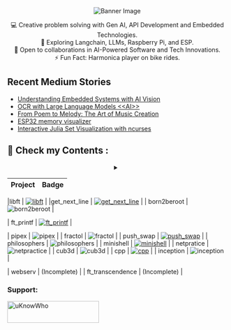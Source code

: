 <div align="center">
  <img src="https://github.com/mdabir1203/mdabir1203/assets/66947064/dc33981c-00bf-42e4-a644-06d63ecc16d7" alt="Banner Image" />
  
</div>


<p style="text-align: center;">

<div align="center">
💻 Creative problem solving with Gen AI, API Development and Embedded Technologies.<br>
🌱 Exploring Langchain, LLMs, Raspberry Pi, and ESP.<br>
🚀 Open to collaborations in AI-Powered Software and Tech Innovations.<br>
⚡ Fun Fact: Harmonica player on bike rides. 
</p>
</div>



## Recent Medium Stories

<!-- BLOG-POST-LIST:START -->
- [Understanding Embedded Systems with AI Vision](https://medium.com/@md.abir1203/understanding-embedded-systems-with-ai-vision-7fd1153f4ed9?source=rss-b62bf3bb75c7------2)
- [OCR with Large Language Models &lt;&lt;AI&gt;&gt;](https://medium.com/@md.abir1203/ocr-with-large-language-models-ai-89f9e238273d?source=rss-b62bf3bb75c7------2)
- [From Poem to Melody: The Art of Music Creation](https://medium.com/@md.abir1203/from-poem-to-melody-the-art-of-music-creation-4acfef2f49e8?source=rss-b62bf3bb75c7------2)
- [ESP32 memory visualizer](https://medium.com/@md.abir1203/esp32-memory-visualizer-466ca8a65d3b?source=rss-b62bf3bb75c7------2)
- [Interactive Julia Set Visualization with ncurses](https://medium.com/@md.abir1203/interactive-julia-set-visualization-with-ncurses-37dbafbb22e5?source=rss-b62bf3bb75c7------2)
<!-- BLOG-POST-LIST:END -->


## 👀 Check my Contents :


<div align="center">
<details>
 <summary></summary>
    <video src="https://github.com/mdabir1203/mdabir1203/assets/66947064/0d8e4dda-c4e2-48d7-b74f-ffedb2a30377" controls alt="Are you CringeWorthy?">
    </video>
    <figcaption>4r3 y0u Cr1n63W0r7hy?</figcaption>
  <a href="https://abir4.gumroad.com/l/dbnrjo" target="_blank">
  <img src="https://buymyproduct.png" alt="Buy Here">
</a>
</details>
</div>

| Project       |                    Badge                     |  
| :------------  | :------------------------------------------: |
                  
|libft           | [![libft](https://github.com/mdabir1203/mdabir1203/assets/66947064/27d7543a-9403-45be-908e-2d1a04c4b65e)](https://github.com/mdabir1203/libft) |
|get_next_line   | [![get_next_line](https://github.com/mdabir1203/mdabir1203/assets/66947064/ff0f0ade-5845-4970-913e-1bf3a8d1048c)](https://github.com/mdabir1203/Get_Next_Line_42) |
| born2beroot    | ![born2beroot](https://github.com/mdabir1203/mdabir1203/assets/66947064/8c6cb002-3f36-4788-8749-7b14d4e0b6d1) |

| ft_printf      | [![ft_printf](https://github.com/mdabir1203/mdabir1203/assets/66947064/fc22e82e-135f-4d9c-baef-0f998191f834)](https://github.com/mdabir1203/Printf.git) |

| pipex          | ![pipex](https://github.com/mdabir1203/mdabir1203/assets/66947064/a77f8ce4-4cf4-4bd6-b6d8-f4155d785b61) |
| fractol        | ![fractol](https://github.com/mdabir1203/mdabir1203/assets/66947064/fe55e4dc-6c07-48c5-b26a-fe46f673323d) |
| push_swap      | [![push_swap](https://github.com/mdabir1203/mdabir1203/assets/66947064/71c1453a-3df9-4905-8356-184e83fb5a20)](https://github.com/mdabir1203/Push-Swap.git) |
| philosophers   | ![philosophers](https://github.com/mdabir1203/mdabir1203/assets/66947064/ac28cc5c-8e21-4345-bb7c-a89a605d9026) |
| minishell      | [![minishell](https://github.com/mdabir1203/mdabir1203/assets/66947064/630bc7d0-57a2-4ff3-bd3a-4f37696dd40c)](https://github.com/mdabir1203/MindShell.git) |
| netpratice     | ![netpractice](https://github.com/mdabir1203/mdabir1203/assets/66947064/18caa5da-0602-4c03-b048-7ba67ed966af) |
| cub3d          | ![cub3d](https://github.com/mdabir1203/mdabir1203/assets/66947064/7416c74f-cffc-467f-84b6-2cdae7c0c5fd) |
| cpp            | [![cpp](https://github.com/mdabir1203/mdabir1203/assets/66947064/5e397282-47b6-446b-a9d0-6f652bb13bd9)](https://github.com/mdabir1203/CPP_Modules.git) |
| inception      | ![inception](https://github.com/mdabir1203/mdabir1203/assets/66947064/4af6a272-256b-44d2-ad49-85a5290b1b07) |


| webserv        |  (Incomplete) |
| ft_transcendence | (Incomplete) |





**<h3 align="left">Support:</h3>**
<p><a href="https://www.buymeacoffee.com/uKnowWho"> <img align="left" src="https://cdn.buymeacoffee.com/buttons/v2/default-yellow.png" height="50" width="210" alt="uKnowWho" /></a></p><br><br>

